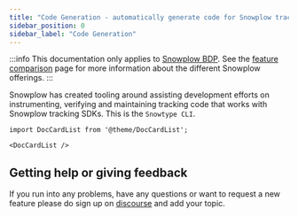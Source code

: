 ```yaml
---
title: "Code Generation - automatically generate code for Snowplow tracking SDKs"
sidebar_position: 0
sidebar_label: "Code Generation"
---
```


:::info
This documentation only applies to [Snowplow BDP](https://snowplow.io/snowplow-bdp/). See the [feature comparison](/docs/feature-comparison/index.md) page for more information about the different Snowplow offerings.
:::

Snowplow has created tooling around assisting development efforts on instrumenting, verifying and maintaining tracking code that works with Snowplow tracking SDKs. This is the `Snowtype CLI`.

```mdx-code-block
import DocCardList from '@theme/DocCardList';

<DocCardList />
```

## Getting help or giving feedback

If you run into any problems, have any questions or want to request a new feature please do sign up on [discourse](https://discourse.snowplow.io/c/engineers/code-generation/75) and add your topic.